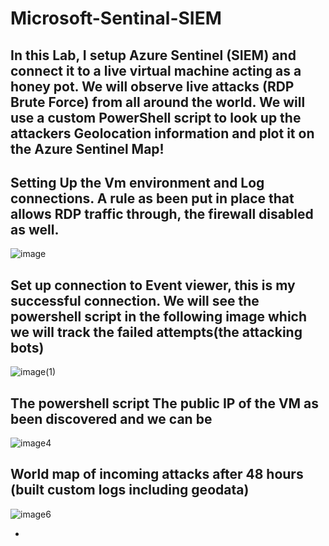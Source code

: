 # Microsoft-Sentinal-SIEM

<h2> In this Lab, I setup Azure Sentinel (SIEM) and connect it to a live virtual machine acting as a honey pot. We will observe live attacks (RDP Brute Force) from all around the world. We will use a custom PowerShell script to look up the attackers Geolocation information and plot it on the Azure Sentinel Map! </h2> 


 <h2>Setting Up the Vm environment and Log connections. A rule as been put in place that allows RDP traffic through, the firewall disabled as well. </h2> 


![image](https://github.com/Applepancakes/Microsoft-Sentinal-SIEM/assets/158091426/f8265fa2-0cce-486a-8785-dcc3004aba4a)

 
 

 <h2>Set up connection to Event viewer, this is my successful connection. We will see the powershell script in the following image which we will track the failed attempts(the attacking bots)</h2> 


![image(1)](https://github.com/Applepancakes/Microsoft-Sentinal-SIEM/assets/158091426/b3b040bd-4d57-4b72-8244-10949c7909c6)



<h2>The powershell script The public IP of the VM as been discovered and we can be</h2> 
 

![image4](https://github.com/Applepancakes/Microsoft-Sentinal-SIEM/assets/158091426/6599d2f1-c4f2-4d8c-9815-ea399de690da)

 


<h2>World map of incoming attacks after 48 hours (built custom logs including geodata)</h2>
 
 
![image6](https://github.com/Applepancakes/Microsoft-Sentinal-SIEM/assets/158091426/9d684f53-facb-40bc-ac39-6eb91d4e02a1)


 

-
